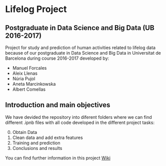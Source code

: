 # Lifelog Project  
## Postgraduate in Data Science and Big Data (UB 2016-2017)
Project for study and prediction of human activities related to lifelog data because of our postgraduate in Data Science and Big Data in Universitat de Barcelona during course 2016-2017 developed by:

* Manuel Forcales 
* Aleix Llenas
* Núria Pujol
* Aneta Marcinkowska
* Albert Comellas

 ## Introduction and main objectives

We have devided the repository into diferent folders where we can find different .ipnb files with all code developed in the different project tasks:

  0. Obtain Data
  1. Clean data and add extra features
  2. Training and prediction
  3. Conclusions and results
  
 You can find further information in this project [Wiki](https://github.com/llevaNEUS/Lifelog-Project-Data-Science-UB-2016-2017-/wiki)
